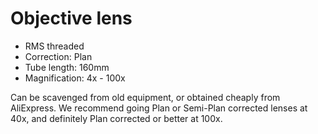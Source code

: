 # Objective lens

* RMS threaded
* Correction: Plan
* Tube length: 160mm
* Magnification: 4x - 100x

Can be scavenged from old equipment, or obtained cheaply from AliExpress.  We recommend going Plan or Semi-Plan corrected lenses at 40x, and definitely Plan corrected or better at 100x.